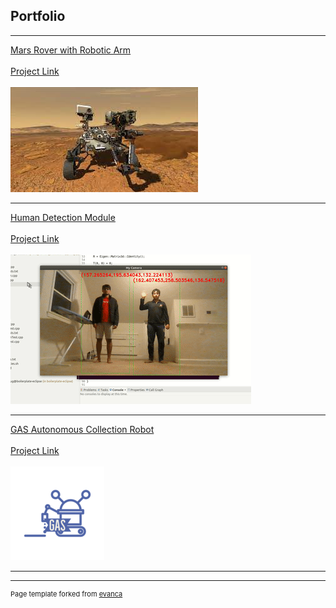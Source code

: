 ## Portfolio

---
<a href="https://youtu.be/IoMEVCYC8AU">Mars Rover with Robotic Arm</a> 
<br><br>
<a href="https://github.com/advaitp/rover">Project Link</a> 
<br><br>
<img src="images/rover.jpeg?raw=true"/>

---
<a href="https://youtu.be/IoMEVCYC8AU">Human Detection Module</a> 
<br><br>
<a href="https://github.com/advaitp/HOG_Human_Detection">Project Link</a> 
<br><br>
<img src="images/human.gif?raw=true"/>

---
<a href="https://www.youtube.com/watch?v=89bhQhLPd2o">GAS Autonomous Collection Robot</a> 
<br><br>
<a href="https://github.com/Sameep2808/gas">Project Link</a> 
<br><br>
<img src="images/gas.png?raw=true"/>

---


---
<p style="font-size:11px">Page template forked from <a href="https://github.com/evanca/quick-portfolio">evanca</a></p>
<!-- Remove above link if you don't want to attibute -->
